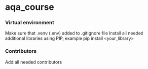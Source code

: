 # aqa_course

### Virtual environment

Make sure that .venv (.env) added to .gitignore file
Install all needed additional libraries using PIP, example pip install <your_library>

### Contributors

Add all needed contributors